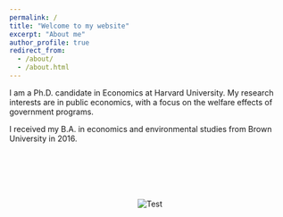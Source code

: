 ```yaml
---
permalink: /
title: "Welcome to my website"
excerpt: "About me"
author_profile: true
redirect_from: 
  - /about/
  - /about.html
---
```


I am a Ph.D. candidate in Economics at Harvard University. My research interests are in public economics, with a focus on the welfare effects of government programs.

I received my B.A. in economics and environmental studies from Brown University in 2016.

<p style="text-align:center; margin-top:100px"><img src="bio-photo-2" alt="Test"> </p>